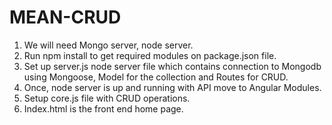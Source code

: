 # MEAN-CRUD
1)	We will need Mongo server, node server.
2)	Run npm install to get required modules on package.json file.
3)	Set up server.js node server file which contains connection to Mongodb using Mongoose, Model for the collection and Routes for CRUD.
4)	Once, node server is up and running with API move to Angular Modules.
5)	Setup core.js file with CRUD operations.
6)	Index.html is the front end home page.
